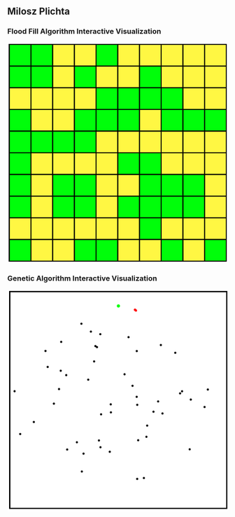 ## Milosz Plichta

### Flood Fill Algorithm Interactive Visualization
[![FloodFill Thumbnail](/assets/thumbnail/FloodFill.png)](https://m-plichta.github.io/FloodFill/floodFill.html)

### Genetic Algorithm Interactive Visualization
[![Genetic Thumbnail](/assets/thumbnail/GeneticAlgorithm.png)](https://m-plichta.github.io/Genetic/GeneticAlgorithm.html)
